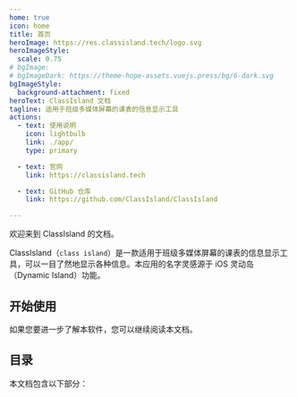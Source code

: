 ```yaml
---
home: true
icon: home
title: 首页
heroImage: https://res.classisland.tech/logo.svg
heroImageStyle:
  scale: 0.75
# bgImage: 
# bgImageDark: https://theme-hope-assets.vuejs.press/bg/6-dark.svg
bgImageStyle:
  background-attachment: fixed
heroText: ClassIsland 文档
tagline: 适用于班级多媒体屏幕的课表的信息显示工具
actions:
  - text: 使用说明
    icon: lightbulb
    link: ./app/
    type: primary

  - text: 官网
    link: https://classisland.tech

  - text: GitHub 仓库
    link: https://github.com/ClassIsland/ClassIsland

---
```


欢迎来到 ClassIsland 的文档。

ClassIsland（`class island`）是一款适用于班级多媒体屏幕的课表的信息显示工具，可以一目了然地显示各种信息。本应用的名字灵感源于 iOS 灵动岛（Dynamic Island）功能。

## 开始使用

<div class="vp-card-container">
  <VPCard
    title="观看入门教程视频"
    desc="10 分钟快速上手 ClassIsland。"
    link="https://www.bilibili.com/video/BV1fA4m1A7uZ/"
  />
  <VPCard
    title="安装与开始"
    desc="了解 ClassIsland 的设备需求，以及如何在您的设备上安装 ClassIsland。"
    link="./app/setup"
  />
</div>

如果您要进一步了解本软件，您可以继续阅读本文档。

## 目录

本文档包含以下部分：

<div class="vp-card-container">
  <VPCard
    title="应用帮助"
    desc="了解应用的基本使用方法。"
    link="./app/"
  />
  <VPCard
    title="集控"
    desc="查看这部分文档包含了关于集控的帮助，以及手动编辑集控文件的教程。"
    link="./management/"
  />
  <VPCard
    title="开发文档"
    desc="查看 ClassIsland 的技术细节，了解如何参与 ClassIsland 相关的开发。"
    link="./dev/"
  />
  <VPCard
    title="社区"
    desc="了解如何参与 ClassIsland 社区。"
    link="./community/"
  />
</div>
